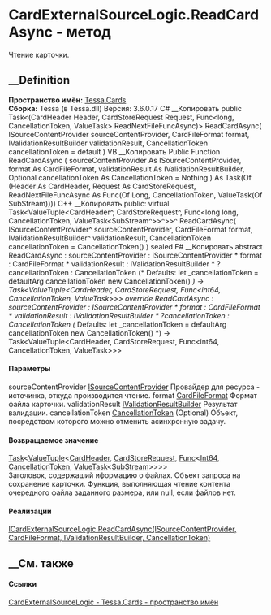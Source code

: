 # CardExternalSourceLogic.ReadCardAsync - метод
Чтение карточки.
## __Definition
 **Пространство имён:** [Tessa.Cards](N_Tessa_Cards.htm)  
 **Сборка:** Tessa (в Tessa.dll) Версия: 3.6.0.17
C# __Копировать
     public Task<(CardHeader Header, CardStoreRequest Request, Func<long, CancellationToken, ValueTask<SubStream>> ReadNextFileFuncAsync)> ReadCardAsync(
    	ISourceContentProvider sourceContentProvider,
    	CardFileFormat format,
    	IValidationResultBuilder validationResult,
    	CancellationToken cancellationToken = default
    )
VB __Копировать
     Public Function ReadCardAsync ( 
    	sourceContentProvider As ISourceContentProvider,
    	format As CardFileFormat,
    	validationResult As IValidationResultBuilder,
    	Optional cancellationToken As CancellationToken = Nothing
    ) As Task(Of (Header As CardHeader, Request As CardStoreRequest, ReadNextFileFuncAsync As Func(Of Long, CancellationToken, ValueTask(Of SubStream))))
C++ __Копировать
     public:
    virtual Task<ValueTuple<CardHeader^, CardStoreRequest^, Func<long long, CancellationToken, ValueTask<SubStream^>>^>>^ ReadCardAsync(
    	ISourceContentProvider^ sourceContentProvider, 
    	CardFileFormat format, 
    	IValidationResultBuilder^ validationResult, 
    	CancellationToken cancellationToken = CancellationToken()
    ) sealed
F# __Копировать
     abstract ReadCardAsync : 
            sourceContentProvider : ISourceContentProvider * 
            format : CardFileFormat * 
            validationResult : IValidationResultBuilder * 
            ?cancellationToken : CancellationToken 
    (* Defaults:
            let _cancellationToken = defaultArg cancellationToken new CancellationToken()
    *)
    -> Task<ValueTuple<CardHeader, CardStoreRequest, Func<int64, CancellationToken, ValueTask<SubStream>>>> 
    override ReadCardAsync : 
            sourceContentProvider : ISourceContentProvider * 
            format : CardFileFormat * 
            validationResult : IValidationResultBuilder * 
            ?cancellationToken : CancellationToken 
    (* Defaults:
            let _cancellationToken = defaultArg cancellationToken new CancellationToken()
    *)
    -> Task<ValueTuple<CardHeader, CardStoreRequest, Func<int64, CancellationToken, ValueTask<SubStream>>>> 
#### Параметры
sourceContentProvider
[ISourceContentProvider](T_Tessa_Platform_SourceProviders_ISourceContentProvider.htm)
    Провайдер для ресурса - источинка, откуда производится чтение.
format [CardFileFormat](T_Tessa_Cards_CardFileFormat.htm)
    Формат файла карточки.
validationResult
[IValidationResultBuilder](T_Tessa_Platform_Validation_IValidationResultBuilder.htm)
    Результат валидации.
cancellationToken
[CancellationToken](https://learn.microsoft.com/dotnet/api/system.threading.cancellationtoken)
(Optional)
    Объект, посредством которого можно отменить асинхронную задачу.
#### Возвращаемое значение
[Task](https://learn.microsoft.com/dotnet/api/system.threading.tasks.task-1)<[ValueTuple](https://learn.microsoft.com/dotnet/api/system.valuetuple-3)<[CardHeader](T_Tessa_Cards_ComponentModel_CardHeader.htm),
[CardStoreRequest](T_Tessa_Cards_CardStoreRequest.htm),
[Func](https://learn.microsoft.com/dotnet/api/system.func-3)<[Int64](https://learn.microsoft.com/dotnet/api/system.int64),
[CancellationToken](https://learn.microsoft.com/dotnet/api/system.threading.cancellationtoken),
[ValueTask](https://learn.microsoft.com/dotnet/api/system.threading.tasks.valuetask-1)<[SubStream](T_Tessa_Platform_IO_SubStream.htm)>>>>  
Заголовок, содержаший иформацию о файлах. Объект запроса на сохранение
карточки. Функция, выполняющая чтение контента очередного файла заданного
размера, или null, если файлов нет.
#### Реализации
[ICardExternalSourceLogic.ReadCardAsync(ISourceContentProvider,
CardFileFormat, IValidationResultBuilder,
CancellationToken)](M_Tessa_Cards_ICardExternalSourceLogic_ReadCardAsync.htm)  
##  __См. также
#### Ссылки
[CardExternalSourceLogic - ](T_Tessa_Cards_CardExternalSourceLogic.htm)
[Tessa.Cards - пространство имён](N_Tessa_Cards.htm)
